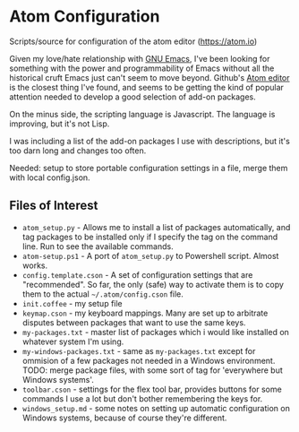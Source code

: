# Atom Configuration

Scripts/source for configuration of the atom editor (https://atom.io)

Given my love/hate relationship with [GNU Emacs](https://www.gnu.org/software/emacs/), I've been looking for something with the power and programmability of Emacs without all the historical cruft Emacs just can't seem to move beyond. Github's [Atom editor](https://atom.io) is the closest thing I've found, and seems to be getting the kind of popular attention needed to develop a good selection of add-on packages.

On the minus side, the scripting language is Javascript. The language is improving, but it's not Lisp.

I was including a list of the add-on packages I use with descriptions, but it's too darn long and changes too often.

Needed: setup to store portable configuration settings in a file, merge them with local config.json.

## Files of Interest

* `atom_setup.py` - Allows me to install a list of packages automatically, and tag packages to be installed only if I specify the tag on the command line. Run to see the available commands.
* `atom-setup.ps1` - A port of `atom_setup.py` to Powershell script. Almost works.
* `config.template.cson` - A set of configuration settings that are "recommended". So far, the only (safe) way to activate them is to copy them to the actual `~/.atom/config.cson` file.
* `init.coffee` - my setup file
* `keymap.cson` - my keyboard mappings. Many are set up to arbitrate disputes between packages that want to use the same keys.
* `my-packages.txt` - master list of packages which i would like installed on whatever system I'm using.
* `my-windows-packages.txt` - same as `my-packages.txt` except for ommision of a few packages not needed in a Windows environment. TODO: merge package files, with some sort of tag for 'everywhere but Windows systems'.
* `toolbar.cson` - settings for the flex tool bar, provides buttons for some commands I use a lot but don't bother remembering the keys for.
* `windows_setup.md` - some notes on setting up automatic configuration on Windows systems, because of course they're different.
